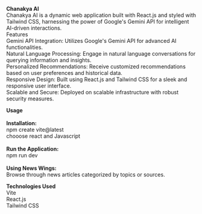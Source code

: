 
<b>Chanakya AI</b>
</br>
Chanakya AI is a dynamic web application built with React.js and styled with Tailwind CSS, harnessing the power of Google's Gemini API for intelligent AI-driven interactions.
</br>
Features
</br>
Gemini API Integration: Utilizes Google's Gemini API for advanced AI functionalities.
</br>
Natural Language Processing: Engage in natural language conversations for querying information and insights.
</br>
Personalized Recommendations: Receive customized recommendations based on user preferences and historical data.
</br>
Responsive Design: Built using React.js and Tailwind CSS for a sleek and responsive user interface.
</br>
Scalable and Secure: Deployed on scalable infrastructure with robust security measures.
</br>

<b>Usage</b>
</br>
</br>
<b>Installation:</b>
</br>
npm create vite@latest
</br>
chooose react and Javascript
</br>
</br>
<b>Run the Application:</b>
</br>
npm run dev
</br>
</br>
<b>Using News Wings:</b>
</br>
Browse through news articles categorized by topics or sources.
</br>

<b>Technologies Used</b>
</br>
Vite
</br>
React.js
</br>
Tailwind CSS
</br>
